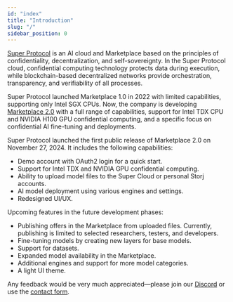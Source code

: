 ```yaml
---
id: "index"
title: "Introduction"
slug: "/"
sidebar_position: 0
---
```


[Super Protocol](https://superprotocol.com/) is an AI cloud and Marketplace based on the principles of confidentiality, decentralization, and self-sovereignty. In the Super Protocol cloud, confidential computing technology protects data during execution, while blockchain-based decentralized networks provide orchestration, transparency, and verifiability of all processes.

Super Protocol launched Marketplace 1.0 in 2022 with limited capabilities, supporting only Intel SGX CPUs. Now, the company is developing [Marketplace 2.0](https://marketplace.superprotocol.com/) with a full range of capabilities, support for Intel TDX CPU and NVIDIA H100 GPU confidential computing, and a specific focus on confidential AI fine-tuning and deployments.

Super Protocol launched the first public release of Marketplace 2.0 on November 27, 2024. It includes the following capabilities:

- Demo account with OAuth2 login for a quick start.
- Support for Intel TDX and NVIDIA GPU confidential computing.
- Ability to upload model files to the Super Cloud or personal Storj accounts.
- AI model deployment using various <a id="engine"><span className="dashed-underline">engines</span></a> and settings.
- Redesigned UI/UX.

Upcoming features in the future development phases:

- Publishing <a id="offer"><span className="dashed-underline">offers</span></a> in the Marketplace from uploaded files. Currently, publishing is limited to selected researchers, testers, and developers.
- Fine-tuning models by creating new layers for base models.
- Support for datasets.
- Expanded model availability in the Marketplace.
- Additional engines and support for more model categories.
- A light UI theme.

Any feedback would be very much appreciated—please join our [Discord](https://discord.gg/superprotocol) or use the [contact form](https://superprotocol.zendesk.com/hc/en-us/requests/new).
